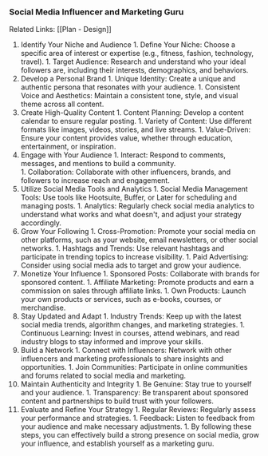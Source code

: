 ### Social Media Influencer and Marketing Guru

Related Links: [[Plan - Design]]

1. Identify Your Niche and Audience
		1. Define Your Niche: Choose a specific area of interest or expertise (e.g., fitness, fashion, technology, travel).
		1. Target Audience: Research and understand who your ideal followers are, including their interests, demographics, and behaviors.
2. Develop a Personal Brand
		1. Unique Identity: Create a unique and authentic persona that resonates with your audience.
		1. Consistent Voice and Aesthetics: Maintain a consistent tone, style, and visual theme across all content.
3. Create High-Quality Content
		1. Content Planning: Develop a content calendar to ensure regular posting.
		1. Variety of Content: Use different formats like images, videos, stories, and live streams.
		1. Value-Driven: Ensure your content provides value, whether through education, entertainment, or inspiration.
4. Engage with Your Audience
		1. Interact: Respond to comments, messages, and mentions to build a community.		
		1. Collaboration: Collaborate with other influencers, brands, and followers to increase reach and engagement.
5. Utilize Social Media Tools and Analytics
		1. Social Media Management Tools: Use tools like Hootsuite, Buffer, or Later for scheduling and managing posts.
		1. Analytics: Regularly check social media analytics to understand what works and what doesn't, and adjust your strategy accordingly.
6. Grow Your Following
		1. Cross-Promotion: Promote your social media on other platforms, such as your website, email newsletters, or other social networks.
		1. Hashtags and Trends: Use relevant hashtags and participate in trending topics to increase visibility.
		1. Paid Advertising: Consider using social media ads to target and grow your audience.
7. Monetize Your Influence
		1. Sponsored Posts: Collaborate with brands for sponsored content.
		1. Affiliate Marketing: Promote products and earn a commission on sales through affiliate links.
		1. Own Products: Launch your own products or services, such as e-books, courses, or merchandise.
8. Stay Updated and Adapt
		1. Industry Trends: Keep up with the latest social media trends, algorithm changes, and marketing strategies.
		1. Continuous Learning: Invest in courses, attend webinars, and read industry blogs to stay informed and improve your skills.
9. Build a Network
		1. Connect with Influencers: Network with other influencers and marketing professionals to share insights and opportunities.
		1. Join Communities: Participate in online communities and forums related to social media and marketing.
10. Maintain Authenticity and Integrity
		1. Be Genuine: Stay true to yourself and your audience.
		1. Transparency: Be transparent about sponsored content and partnerships to build trust with your followers.
11. Evaluate and Refine Your Strategy
		1. Regular Reviews: Regularly assess your performance and strategies.
		1. Feedback: Listen to feedback from your audience and make necessary adjustments.
		1. By following these steps, you can effectively build a strong presence on social media, grow your influence, and establish yourself as a marketing guru.